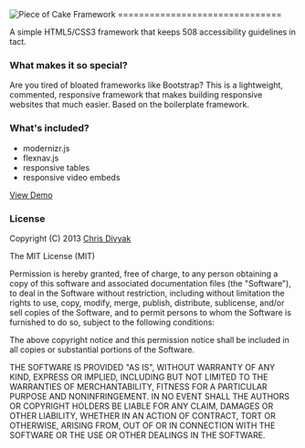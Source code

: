 <img src="http://code-baker.com/assets/images/pieceofcakeblack-logo.jpg" alt="Piece of Cake Framework"/>
===============================

A simple HTML5/CSS3 framework that keeps 508 accessibility guidelines in tact. 

<h3>What makes it so special?</h3>

Are you tired of bloated frameworks like Bootstrap? This is a lightweight, commented, responsive framework that makes building responsive websites that much easier. Based on the boilerplate framework.

<h3>What's included?</h3>

 - modernizr.js
 - flexnav.js
 - responsive tables
 - responsive video embeds

<a href="http://code-baker.com/demo/PieceOfCakeFramework" target="_blank">View Demo</a>
<h3>License</h3>

Copyright (C) 2013 <a href="http://www.chrisdivyak.com/">Chris Divyak </a>

The MIT License (MIT)

Permission is hereby granted, free of charge, to any person obtaining a copy
of this software and associated documentation files (the "Software"), to deal
in the Software without restriction, including without limitation the rights
to use, copy, modify, merge, publish, distribute, sublicense, and/or sell
copies of the Software, and to permit persons to whom the Software is
furnished to do so, subject to the following conditions:

The above copyright notice and this permission notice shall be included in
all copies or substantial portions of the Software.

THE SOFTWARE IS PROVIDED "AS IS", WITHOUT WARRANTY OF ANY KIND, EXPRESS OR
IMPLIED, INCLUDING BUT NOT LIMITED TO THE WARRANTIES OF MERCHANTABILITY,
FITNESS FOR A PARTICULAR PURPOSE AND NONINFRINGEMENT. IN NO EVENT SHALL THE
AUTHORS OR COPYRIGHT HOLDERS BE LIABLE FOR ANY CLAIM, DAMAGES OR OTHER
LIABILITY, WHETHER IN AN ACTION OF CONTRACT, TORT OR OTHERWISE, ARISING FROM,
OUT OF OR IN CONNECTION WITH THE SOFTWARE OR THE USE OR OTHER DEALINGS IN
THE SOFTWARE.

